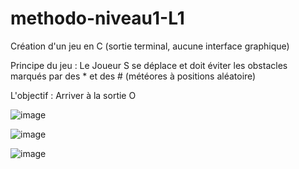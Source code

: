 # methodo-niveau1-L1
Création d'un jeu en C (sortie terminal, aucune interface graphique) 

Principe du jeu :
Le Joueur S se déplace et doit éviter les obstacles marqués par des * et des # (météores à positions aléatoire)

L'objectif : Arriver à la sortie O


![image](https://user-images.githubusercontent.com/90969081/168390515-3e521483-87e5-42b5-a666-692875a8f19b.png)


![image](https://user-images.githubusercontent.com/90969081/168390382-6e2b075f-e553-4cc8-8ed8-7dc3c33f803b.png)



![image](https://user-images.githubusercontent.com/90969081/168390441-6df1d7e0-142b-43cc-b26f-973721ce86a0.png)

